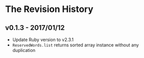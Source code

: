 # The Revision History

## v0.1.3 - 2017/01/12

- Update Ruby version to v2.3.1
- `ReservedWords.list` returns sorted array instance without any duplication
